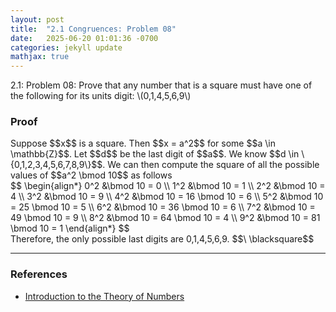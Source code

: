 ```yaml
---
layout: post
title:  "2.1 Congruences: Problem 08"
date:   2025-06-20 01:01:36 -0700
categories: jekyll update
mathjax: true
---
```

<div class="stmt">
2.1: Problem 08: Prove that any number that is a square must have one of the following for its units digit: \(0,1,4,5,6,9\)
</div>
<!------------------------------------------------------------------------------------>
<h3>Proof</h3>
Suppose $$x$$ is a square. Then $$x = a^2$$ for some $$a \in \mathbb{Z}$$. Let $$d$$ be the last digit of $$a$$. We know $$d \in \{0,1,2,3,4,5,6,7,8,9\}$$. We can then compute the square of all the possible values of $$a^2 \bmod 10$$ as follows
<div>
$$
\begin{align*}
0^2 &\bmod 10 = 0 \\
1^2 &\bmod 10 = 1 \\
2^2 &\bmod 10 = 4 \\
3^2 &\bmod 10 = 9 \\
4^2 &\bmod 10 = 16 \bmod 10 = 6 \\
5^2 &\bmod 10 = 25 \bmod 10 = 5 \\
6^2 &\bmod 10 = 36 \bmod 10 = 6 \\
7^2 &\bmod 10 = 49 \bmod 10 = 9 \\
8^2 &\bmod 10 = 64 \bmod 10 = 4 \\
9^2 &\bmod 10 = 81 \bmod 10 = 1
\end{align*}
$$
</div>
Therefore, the only possible last digits are 0,1,4,5,6,9. $$\ \blacksquare$$

<!-------------------------------------------------------------------------->
<hr>
<h3>References</h3>
<ul>
<li><a href="https://www.amazon.com/Introduction-Theory-Numbers-Ivan-Niven/dp/0471625469/ref=sr_1_4?crid=2W6RIXK8XKML&dib=eyJ2IjoiMSJ9.4JJX3TjBVssutHObQ6I0JtqeibjE9cdXnvtKb0Pw35sI7nhhCkgDO9V30G9AK93sxOPA9cqJo6oTGbFBW_0XDHlchsMPpntttefDbagYjacM_JsYhJ2OsZfv6AZW7HvHtwvDJLTV9MdlHtcp-Ty3YHGG-SVFN7BkikWdb9V08Bgfc5-qI1PehEyQSC0Q3YgVUjySbeVdj-oMXItNKnmWxTT7gCjXx2REQNat96u4Jwo.zt7TCHwHnbVL91a7UdCCl57bjglwuJ4UAOW-gnC003w&dib_tag=se&keywords=introduction+to+the+theory+of+numbers&qid=1749952397&sprefix=introduction+to+the+theory+of+number%2Caps%2C173&sr=8-4">Introduction to the Theory of Numbers</a></li>
</ul>






















